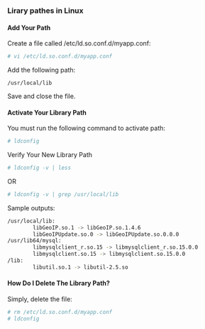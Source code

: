 ### Lirary pathes in Linux

#### Add Your Path
Create a file called /etc/ld.so.conf.d/myapp.conf:
```bash
# vi /etc/ld.so.conf.d/myapp.conf
```

Add the following path:

```
/usr/local/lib
```
Save and close the file.

#### Activate Your Library Path
You must run the following command to activate path:
```bash
# ldconfig
```

Verify Your New Library Path
```bash
# ldconfig -v | less
```

OR
```bash
# ldconfig -v | grep /usr/local/lib
```

Sample outputs:

```bash
/usr/local/lib:
        libGeoIP.so.1 -> libGeoIP.so.1.4.6
        libGeoIPUpdate.so.0 -> libGeoIPUpdate.so.0.0.0
/usr/lib64/mysql:
        libmysqlclient_r.so.15 -> libmysqlclient_r.so.15.0.0
        libmysqlclient.so.15 -> libmysqlclient.so.15.0.0
/lib:
        libutil.so.1 -> libutil-2.5.so
```

#### How Do I Delete The Library Path?
Simply, delete the file:
```bash
# rm /etc/ld.so.conf.d/myapp.conf
# ldconfig
```
